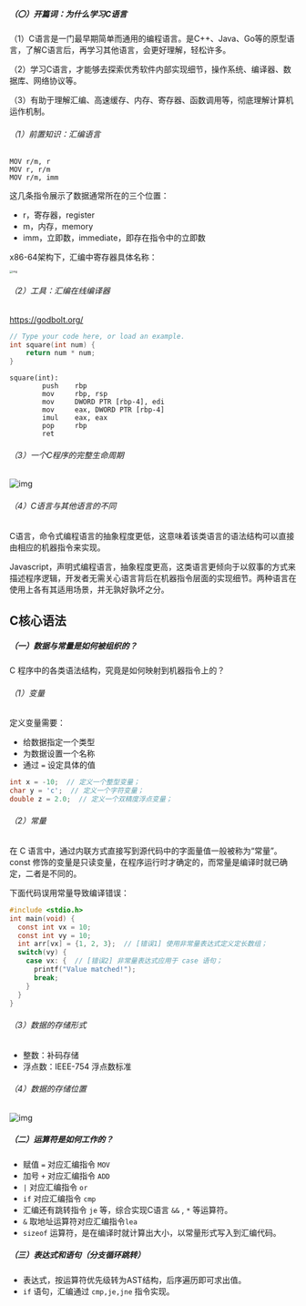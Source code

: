 

##### （〇）开篇词：为什么学习C语言

（1）C语言是一门最早期简单而通用的编程语言。是C++、Java、Go等的原型语言，了解C语言后，再学习其他语言，会更好理解，轻松许多。

（2）学习C语言，才能够去探索优秀软件内部实现细节，操作系统、编译器、数据库、网络协议等。

（3）有助于理解汇编、高速缓存、内存、寄存器、函数调用等，彻底理解计算机运作机制。



###### （1）前置知识：汇编语言

```assembly
MOV r/m, r
MOV r, r/m
MOV r/m, imm
```

这几条指令展示了数据通常所在的三个位置：

- r，寄存器，register
- m，内存，memory
- imm，立即数，immediate，即存在指令中的立即数

x86-64架构下，汇编中寄存器具体名称：

<img src="https://static001.geekbang.org/resource/image/ed/0b/ed27329a1fb82df016d60a196yybb00b.jpg?wh=1920x2474" alt="img" style="zoom: 33%;" />



###### （2）工具：汇编在线编译器

https://godbolt.org/

```c
// Type your code here, or load an example.
int square(int num) {
    return num * num;
}
```

```assembly
square(int):
        push    rbp
        mov     rbp, rsp
        mov     DWORD PTR [rbp-4], edi
        mov     eax, DWORD PTR [rbp-4]
        imul    eax, eax
        pop     rbp
        ret
```



###### （3）一个C程序的完整生命周期

![img](https://static001.geekbang.org/resource/image/95/c2/957691f0ac44315ebf5619d553df4ac2.jpg?wh=1920x571)



###### （4）C语言与其他语言的不同

C语言，命令式编程语言的抽象程度更低，这意味着该类语言的语法结构可以直接由相应的机器指令来实现。

Javascript，声明式编程语言，抽象程度更高，这类语言更倾向于以叙事的方式来描述程序逻辑，开发者无需关心语言背后在机器指令层面的实现细节。两种语言在使用上各有其适用场景，并无孰好孰坏之分。



## C核心语法

##### （一）数据与常量是如何被组织的？

C 程序中的各类语法结构，究竟是如何映射到机器指令上的？

###### （1）变量

定义变量需要：

- 给数据指定一个类型
- 为数据设置一个名称
- 通过 `=` 设定具体的值

```c
int x = -10;  // 定义一个整型变量；
char y = 'c';  // 定义一个字符变量；
double z = 2.0;  // 定义一个双精度浮点变量；
```

###### （2）常量

在 C 语言中，通过内联方式直接写到源代码中的字面量值一般被称为“常量”。const 修饰的变量是只读变量，在程序运行时才确定的，而常量是编译时就已确定，二者是不同的。

下面代码误用常量导致编译错误：

```c
#include <stdio.h>
int main(void) {
  const int vx = 10;
  const int vy = 10;
  int arr[vx] = {1, 2, 3};  // [错误1] 使用非常量表达式定义定长数组；
  switch(vy) {
    case vx: {  // [错误2] 非常量表达式应用于 case 语句；
      printf("Value matched!");
      break;
    }
  }
}
```

###### （3）数据的存储形式

- 整数：补码存储
- 浮点数：IEEE-754 浮点数标准



###### （4）数据的存储位置

![img](https://static001.geekbang.org/resource/image/e9/0c/e9bbce8219b8dd12992da0bcc9499e0c.jpg?wh=1920x805)



##### （二）运算符是如何工作的？

- 赋值 `=` 对应汇编指令 `MOV`
- 加号 `+` 对应汇编指令 `ADD` 
- `|` 对应汇编指令 `or`
- `if` 对应汇编指令 `cmp`
- 汇编还有跳转指令 `je` 等，综合实现C语言 `&&` , `*` 等运算符。
- `&` 取地址运算符对应汇编指令`lea`
- `sizeof` 运算符，是在编译时就计算出大小，以常量形式写入到汇编代码。



##### （三）表达式和语句（分支循环跳转）

- 表达式，按运算符优先级转为AST结构，后序遍历即可求出值。
- `if` 语句，汇编通过 `cmp,je,jne` 指令实现。



